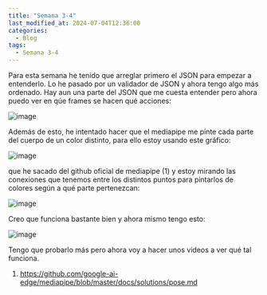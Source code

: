 ```yaml
---
title: "Semana 3-4"
last_modified_at: 2024-07-04T12:36:00
categories:
  - Blog
tags:
  - Semana 3-4
---
```


Para esta semana he tenido que arreglar primero el JSON para empezar a entenderlo. Lo he pasado por un validador
de JSON y ahora tengo algo más ordenado. Hay aun una parte del JSON que me cuesta entender pero ahora puedo ver
en qúe frames se hacen qué acciones:

![image](https://github.com/RoboticsLabURJC/2024-tfg-arantxa-garcia/assets/92941311/b6ad3e1c-07cb-43bc-9a26-928bf21d8bb0)

Además de esto, he intentado hacer que el mediapipe me pinte cada parte del cuerpo de un color distinto, para ello estoy
usando este gráfico:

![image](https://github.com/RoboticsLabURJC/2024-tfg-arantxa-garcia/assets/92941311/df2335a7-eaca-437e-9b3c-c6441498eac8)

que he sacado del github oficial de mediapipe (1) y estoy mirando las conexiones que tenemos entre los distintos puntos
para pintarlos de colores según a qué parte pertenezcan:

![image](https://github.com/RoboticsLabURJC/2024-tfg-arantxa-garcia/assets/92941311/9a2d178f-4a2c-46b1-a44e-50990037ff00)

Creo que funciona bastante bien y ahora mismo tengo esto:

![image](https://github.com/RoboticsLabURJC/2024-tfg-arantxa-garcia/assets/92941311/8e4a7305-3c10-46f4-8e8b-edcbcc08883e)

Tengo que probarlo más pero ahora voy a hacer unos videos a ver qué tal funciona.

1. https://github.com/google-ai-edge/mediapipe/blob/master/docs/solutions/pose.md
